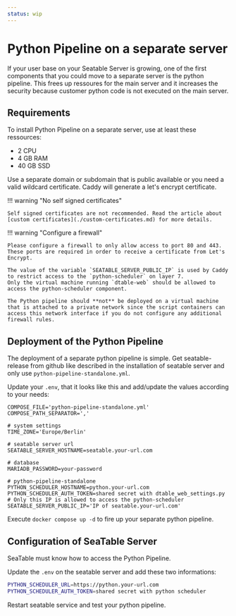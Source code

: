```yaml
---
status: wip
---
```


# Python Pipeline on a separate server

If your user base on your Seatable Server is growing, one of the first components that you could move to a separate server is the python pipeline. This frees up ressoures for the main server and it increases the security because customer python code is not executed on the main server.

## Requirements

To install Python Pipeline on a separate server, use at least these ressources:

- 2 CPU
- 4 GB RAM
- 40 GB SSD

Use a separate domain or subdomain that is public available or you need a valid wildcard certificate.
Caddy will generate a let's encrypt certificate.

!!! warning "No self signed certificates"

    Self signed certificates are not recommended. Read the article about [custom certificates](./custom-certificates.md) for more details.

!!! warning "Configure a firewall"

    Please configure a firewall to only allow access to port 80 and 443.
    These ports are required in order to receive a certificate from Let's Encrypt.

    The value of the variable `SEATABLE_SERVER_PUBLIC_IP` is used by Caddy to restrict access to the `python-scheduler` on layer 7.
    Only the virtual machine running `dtable-web` should be allowed to access the python-scheduler component.

    The Python pipeline should **not** be deployed on a virtual machine that is attached to a private network since the script containers can
    access this network interface if you do not configure any additional firewall rules.

## Deployment of the Python Pipeline

The deployment of a separate python pipeline is simple. Get seatable-release from github like described in the installation of seatable server and only use `python-pipeline-standalone.yml`.

Update your `.env`, that it looks like this and add/update the values according to your needs:

```
COMPOSE_FILE='python-pipeline-standalone.yml'
COMPOSE_PATH_SEPARATOR=','

# system settings
TIME_ZONE='Europe/Berlin'

# seatable server url
SEATABLE_SERVER_HOSTNAME=seatable.your-url.com

# database
MARIADB_PASSWORD=your-password

# python-pipeline-standalone
PYTHON_SCHEDULER_HOSTNAME=python.your-url.com
PYTHON_SCHEDULER_AUTH_TOKEN=shared secret with dtable_web_settings.py
# Only this IP is allowed to access the python-scheduler
SEATABLE_SERVER_PUBLIC_IP='IP of seatable.your-url.com'
```

Execute `docker compose up -d` to fire up your separate python pipeline.

## Configuration of SeaTable Server

SeaTable must know how to access the Python Pipeline.

Update the `.env` on the seatable server and add these two informations:

```bash
PYTHON_SCHEDULER_URL=https://python.your-url.com
PYTHON_SCHEDULER_AUTH_TOKEN=shared secret with python scheduler
```

Restart seatable service and test your python pipeline.
